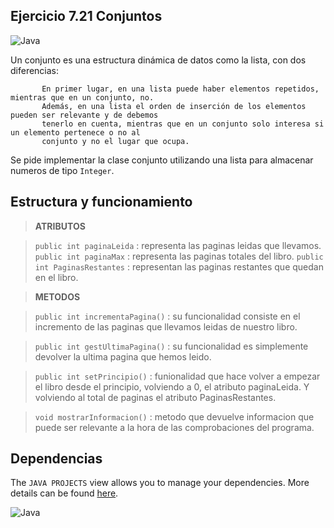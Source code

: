 ## Ejercicio 7.21 Conjuntos
![Java](https://img.shields.io/badge/java-%23ED8B00.svg?style=for-the-badge&logo=java&logoColor=white)

Un conjunto es una estructura dinámica de datos como la lista, con dos diferencias:
           
           En primer lugar, en una lista puede haber elementos repetidos, mientras que en un conjunto, no.
           Además, en una lista el orden de inserción de los elementos pueden ser relevante y de debemos
           tenerlo en cuenta, mientras que en un conjunto solo interesa si un elemento pertenece o no al 
           conjunto y no el lugar que ocupa.
           
Se pide implementar la clase conjunto utilizando una lista para almacenar numeros de tipo `Integer`.

## Estructura y funcionamiento

> **ATRIBUTOS**

> `public int paginaLeida` : representa las paginas leidas que llevamos.
> `public int paginaMax` : representa las paginas totales del libro.
> `public int PaginasRestantes` : representan las paginas restantes que quedan en el libro.

> **METODOS**

> `public int incrementaPagina()` : su funcionalidad consiste en el incremento de las paginas que llevamos leidas de nuestro libro.

> `public int gestUltimaPagina()` : su funcionalidad es simplemente devolver la ultima pagina que hemos leido.

> `public int setPrincipio()` : funionalidad que hace volver a empezar el libro desde el principio, volviendo a 0, el atributo paginaLeida. Y volviendo al total de paginas el atributo PaginasRestantes.

> `void mostrarInformacion()` : metodo que devuelve informacion que puede ser relevante a la hora de las comprobaciones del programa.

## Dependencias

The `JAVA PROJECTS` view allows you to manage your dependencies. More details can be found [here](https://github.com/microsoft/vscode-java-dependency#manage-dependencies).

![Java](https://img.shields.io/badge/java-%23ED8B00.svg?style=for-the-badge&logo=java&logoColor=white)



